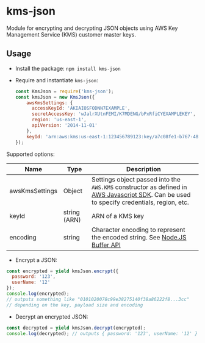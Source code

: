 # kms-json
Module for encrypting and decrypting JSON objects using AWS Key Management Service (KMS) customer master keys.

## Usage

* Install the package: `npm install kms-json`
* Require and instantiate `kms-json`:

  ```javascript
  const KmsJson = require('kms-json');
  const kmsJson = new KmsJson({
      awsKmsSettings: {
        accessKeyId: 'AKIAIOSFODNN7EXAMPLE',
        secretAccessKey: 'wJalrXUtnFEMI/K7MDENG/bPxRfiCYEXAMPLEKEY',
        region: 'us-east-1',
        apiVersion: '2014-11-01'
      },
      keyId: 'arn:aws:kms:us-east-1:123456789123:key/a7c08fe1-b767-4883-8c94-85726579d57c'
  });
  ```

Supported options:

Name                | Type         | Description
------------------- | ------------ | --------
awsKmsSettings      | Object       | Settings object passed into the `AWS.KMS` constructor as defined in [AWS Javascript SDK](http://docs.aws.amazon.com/AWSJavaScriptSDK/latest/AWS/KMS.html#constructor-property). Can be used to specify credentials, region, etc.
keyId               | string (ARN) | ARN of a KMS key
encoding            | string       | Character encoding to represent the encoded string. See [Node.JS Buffer API](https://nodejs.org/api/buffer.html#buffer_buffers_and_character_encodings)

* Encrypt a JSON:  

```javascript
const encrypted = yield kmsJson.encrypt({
  password: '123',
  userName: '12'
});
console.log(encrypted);
// outputs something like "0101020078c99e38275140f38a86222f8...3cc"
// depending on the key, payload size and encoding
```
* Decrypt an encrypted JSON:

```javascript
const decrypted = yield kmsJson.decrypt(encrypted);
console.log(decrypted); // outputs { password: '123', userName: '12' }

```
